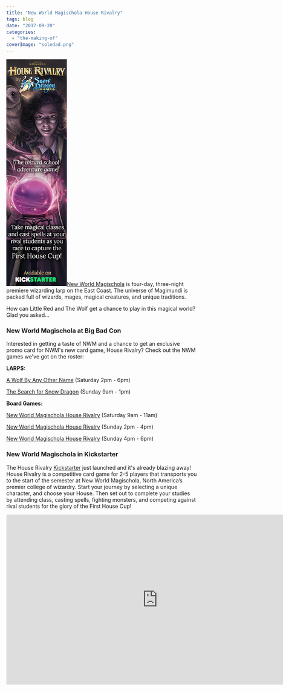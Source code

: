 ```yaml
---
title: "New World Magischola House Rivalry"
tags: blog
date: "2017-09-20"
categories: 
  - "the-making-of"
coverImage: "soledad.png"
---
```


[![soledad long](/images/soledad-long.png)](https://www.bigbadcon.com/wp-content/uploads/2017/09/soledad-long.png)[New World Magischola](https://magischola.com/) is four-day, three-night premiere wizarding larp on the East Coast. The universe of Magimundi is packed full of wizards, mages, magical creatures, and unique traditions.

How can Little Red and The Wolf get a chance to play in this magical world? Glad you asked...

### New World Magischola at Big Bad Con

Interested in getting a taste of NWM and a chance to get an exclusive promo card for NWM's new card game, House Rivalry? Check out the NWM games we've got on the roster:

**LARPS:**

[A Wolf By Any Other Name](https://www.bigbadcon.com/events/a-wolf-by-any-other-name/ "A Wolf By Any Other Name") (Saturday 2pm - 6pm)

[The Search for Snow Dragon](https://www.bigbadcon.com/events/the-search-for-snow-dragon/ "The Search for Snow Dragon") (Sunday 9am - 1pm)

**Board Games:**

[New World Magischola House Rivalry](https://www.bigbadcon.com/events/new-world-magischola-house-rivalry/ "New World Magischola House Rivalry") (Saturday 9am - 11am)

[New World Magischola House Rivalry](https://www.bigbadcon.com/events/new-world-magischola-house-rivalry-2/ "New World Magischola House Rivalry") (Sunday 2pm - 4pm)

[New World Magischola House Rivalry](https://www.bigbadcon.com/events/new-world-magischola-house-rivalry-3/ "New World Magischola House Rivalry") (Sunday 4pm - 6pm)

### New World Magischola in Kickstarter

The House Rivalry [Kickstarter](https://www.kickstarter.com/projects/nwmagischola/new-world-magischola-house-rivalry-wizard-school-b) just launched and it's already blazing away! House Rivalry is a competitive card game for 2-5 players that transports you to the start of the semester at New World Magischola, North America’s premier college of wizardry. Start your journey by selecting a unique character, and choose your House. Then set out to complete your studies by attending class, casting spells, fighting monsters, and competing against rival students for the glory of the First House Cup!

<iframe src="https://www.kickstarter.com/projects/nwmagischola/new-world-magischola-house-rivalry-wizard-school-b/widget/video.html" width="800" height="450" frameborder="0" scrolling="no"></iframe>
